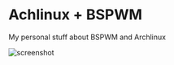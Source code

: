 # Achlinux + BSPWM
My personal stuff about BSPWM and Archlinux


![screenshot](https://user-images.githubusercontent.com/428704/211918279-b82ab0bc-836d-4285-976e-32e344ee8d83.png)
